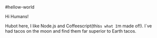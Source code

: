 #hellow-world

Hi Humans!

Hubot here, I like Node.js and Coffeescript(this`s what I`m made of!).
I`ve had tacos on the moon and find them far superior to Earth tacos.
